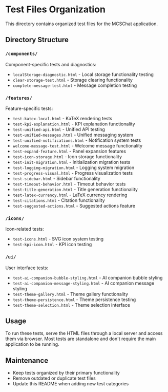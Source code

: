 # Test Files Organization

This directory contains organized test files for the MCSChat application.

## Directory Structure

### `/components/`
Component-specific tests and diagnostics:
- `localStorage-diagnostic.html` - Local storage functionality testing
- `clear-storage-test.html` - Storage clearing functionality
- `complete-message-test.html` - Message completion testing

### `/features/`
Feature-specific tests:
- `test-katex-local.html` - KaTeX rendering tests
- `test-kpi-explanation.html` - KPI explanation functionality
- `test-unified-api.html` - Unified API testing
- `test-unified-messages.html` - Unified messaging system
- `test-unified-notifications.html` - Notification system tests
- `welcome-message-test.html` - Welcome message functionality
- `test-expand-feature.html` - Panel expansion features
- `test-icon-storage.html` - Icon storage functionality
- `test-init-migration.html` - Initialization migration tests
- `test-logging-migration.html` - Logging system migration
- `test-progress-visual.html` - Progress visualization tests
- `test-sidebar.html` - Sidebar functionality
- `test-timeout-behavior.html` - Timeout behavior tests
- `test-title-generation.html` - Title generation functionality
- `test-latex-currency.html` - LaTeX currency rendering
- `test-citations.html` - Citation functionality
- `test-suggested-actions.html` - Suggested actions feature

### `/icons/`
Icon-related tests:
- `test-icons.html` - SVG icon system testing
- `test-kpi-icon.html` - KPI icon testing

### `/ui/`
User interface tests:
- `test-ai-companion-bubble-styling.html` - AI companion bubble styling
- `test-ai-companion-message-styling.html` - AI companion message styling
- `test-theme-gallery.html` - Theme gallery functionality
- `test-theme-persistence.html` - Theme persistence testing
- `test-theme-selection.html` - Theme selection interface

## Usage

To run these tests, serve the HTML files through a local server and access them via browser. Most tests are standalone and don't require the main application to be running.

## Maintenance

- Keep tests organized by their primary functionality
- Remove outdated or duplicate test files
- Update this README when adding new test categories
